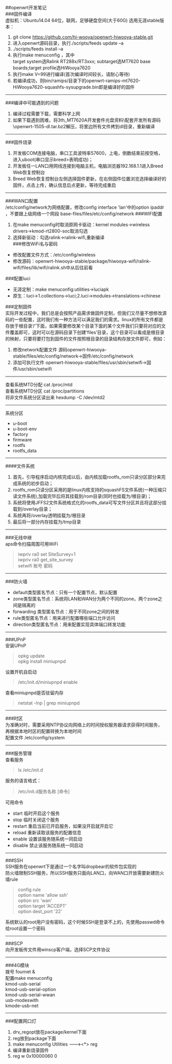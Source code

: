 ##openwrt开发笔记  
###固件编译  
虚拟机：Ubuntu14.04 64位，联网，足够硬盘空间(大于60G)
选用无涯stable版本：  
1. git clone https://github.com/hi-wooya/openwrt-hiwooya-stable.git   
2. 进入openwrt源码目录，执行./scripts/feeds update –a  
3. ./scripts/feeds install –a   
4. 执行make menuconfig ，其中          
target system选Ralink RT288x/RT3xxx; subtarget选MT7620 base boards;target profile选HiWooya7620  
5. 执行make V=99进行编译(首次编译时间较长，请耐心等待)  
6. 若编译成功，则bin/ramips/目录下的openwrt-ramips-mt7620-HiWooya7620-squashfs-sysupgrade.bin即是编译好的固件    
*** 
###编译中可能遇到的问题  
 1. 编译过程需要下载，需要科学上网  
 2. 如果下载遇到困难，将3th_MT7620A开发套件光盘资料\配套开发所有源码\openwrt-1505-dl.tar.bz2解压，将里边所有文件拷到dl目录，重新编译

***  

###固件烧录   
1. 开发板COM连接电脑，串口工具波特率57600，上电，倒数结束前按空格，进入uboot(串口显示breed>表明成功)；  
2. 开发板任一LAN口用网线连接到电脑主机，电脑浏览器192.168.1.1进入Breed Web恢复控制台   
3. Breed Web恢复控制台左侧选择固件更新，在右侧固件位置浏览选择编译好的固件，点击上传，确认信息后点更新，等待完成重启
 
***   
###WAN口配置  
/etc/config/network为网络配置，修改config interface 'lan'中的option ipaddr ，不要跟上级网络一个网段  base-files/files/etc/config/network
###WIFI配置   
1. 在make menuconfig时取消原网卡驱动：kernel modules->wireless drivers->kmod-rt2800-soc取消勾选  
2. 选择新驱动：勾选ralink->ralink-wifi,重新编译  
###修改WiFi名与密码  
- 修改配置文件方式：/etc/config/wireless  
- 修改源码：openwrt-hiwooya-stable/package/hiwooya-wifi/ralink-wifi/files/lib/wifi/ralink.sh中从后往前看

###配置luci  
- 无涯定制：make menuconfig:utilities->luciapk  
- 原生：luci->1.collections->luci;2.luci->modules->translations->chinese

###定制固件  
实际开发过程中，我们总是会按照产品需求做固件定制，但我们又尽量不想修改源码的一些配置，这时我们有一种方法可以满足我们的需求。linux的所有文件都是存放于根目录‘/’下面，如果需要修改某个目录下面的某个文件我们只要将对应的文件覆盖即可，这时可以在源码目录下创建‘files’目录，这个目录可以看成是根目录的映射，只要将要打包到固件的文件按照根目录的目录结构存放文件即可，例如：  
1. 修改network配置文件  源码openwrt-hiwooya-stable/files/etc/config/network->固件/etc/config/network   
2. 添加可执行文件 openwrt-hiwooya-stable/files/usr/sbin/setwifi->固件/usr/sbin/setwifi  
***  
查看系统MTD分配   cat /proc/mtd  
查看系统MTD分区   cat /proc/partitions  
将非文件系统分区读出来  hexdump -C /dev/mtd2  
***  
系统分区  
- u-boot  
- u-boot-env  
- factory  
- firmware  
- rootfs  
- rootfs_data  

***  
####文件系统  
1. 首先，引导程序启动内核完成以后，由内核加载rootfs_rom只读分区部分来完成系统的初步启动；  
2. rootfs_rom只读分区采用的是linux内核支持的squashFS文件系统(一种压缩只读文件系统),加载完毕后将其挂载到/rom目录(同时也挂载为/根目录)；  
3. 系统将使用JFFS2文件系统格式化的rootfs_data可写文件分区并且将这部分挂载到/overlay目录；  
4. 系统再将/overlay透明挂载为/根目录   
5. 最后将一部分内存挂载为/tmp目录  

***   
###无线中继  
aps命令扫描周围可用WiFi        
>iwpriv ra0 set SiteSurvey=1  
>iwpriv ra0 get_site_survey  
>setwifi   账号  密码   
***  
###防火墙   
- default类型匿名节点：只有一个配置节点，默认配置  
- zone类型匿名节点：系统将LAN和WAN分为两个不同的zone，两个zone之间是隔离的  
- forwarding 类型匿名节点：用于不同zone之间的转发  
- rule类型匿名节点：用来进行配置哪些端口允许访问  
- direction类型匿名节点：用来配置实现具体端口转发功能  
***  
###UPnP  
安装UPnP  
>opkg update    
>opkg install miniupnpd  
 
设置开机自启动   
>/etc/init.d/miniupnpd enable   

查看miniupnpd是否驻留内存  
>netstat -lnp | grep miniupnpd  

***   
###时区  
为准确对时，需要采用NTP协议向网络上的时间授权服务器请求获得时间服务，再根据本地时区的配置转换为本地时间   
配置文件 /etc/config/system  
***   
###服务管理   
查看服务   
>ls /etc/init.d    

服务的语言格式：  
>/etc/init.d服务名称  [命令]   

可用命令   
- start  临时开启这个服务  
- stop   临时关闭这个服务  
- restart 重启当前已开启服务，如果没开启就开启它  
- reload  重新读取该服务的配置信息  
- enable  设置该服务随系统一同启动    
- disable 禁止该服务随系统一同启动    

***    
###SSH   
SSH服务在openwrt下是通过一个名字叫dropbear的软件包实现的    
防火墙限制SSH服务，所以SSH服务只面向LAN口，向WAN口开放需要新建防火墙rule   
>config rule    
>option name 'allow ssh'    
>option src 'wan'   
>option target 'ACCEPT'   
>option dest_port '22'     


系统默认的root用户没有密码，这个时候SSH是登录不上的，先使用passwd命令给root设置一个密码     
***   
    

###SCP   
向开发板传文件用winscp客户端，选择SCP文件协议   
***  
###4G模块    
拨号  fournet &    
配置make menuconfig    
kmod-usb-serial   
kmod-usb-serial-option   
kmod-usb-serial-wwan   
usb-modeswith    
kmode-usb-net     
***   
###配置网口灯    
1. drv_regopt放在package/kernel下面  
2. reg放到package下面   
3. make menuconfig     Utilities  ---><*> reg   
4. 编译重新烧录固件   
5. reg w 0x10000060 0



 

